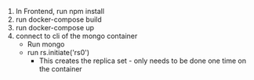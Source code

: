 1. In Frontend, run npm install
2. run docker-compose build
3. run docker-compose up
4. connect to cli of the mongo container
    - Run mongo
    - run rs.initiate('rs0')
        - This creates the replica set - only needs to be done one time on the container